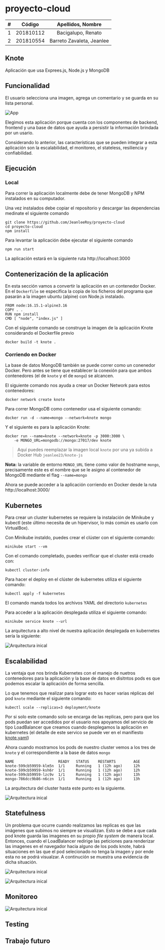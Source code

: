 # proyecto-cloud

|  **#** | **Código** | **Apellidos, Nombre** |
| :---: | :---: | :---: |
|  1 | 201810112 | Bacigalupo, Renato|
|  2 | 201810554 | Barreto Zavaleta, Jeanlee |

## Knote

Aplicación que usa Exprees.js, Node.js y MongoDB

## Funcionalidad

El usuario selecciona una imagen, agrega un comentario y se guarda en su lista personal.

![App](images/app.gif)

Elegimos esta aplicación porque cuenta con los componentes de backend, frontend y una base de datos que ayuda a persistir la información brindada por un usario. 

Considerando lo anterior, las características que se pueden integrar a esta aplicación son la escalabilidad, el monitoreo, el stateless, resiliencia y confiabilidad.

## Ejecución

### Local

Para correr la aplicación localmente debe de tener MongoDB y NPM instalados en su computador.

Una vez instalados debe copiar el repositorio y descargar las dependencias medinate el siguiente comando

    git clone https://github.com/JeanleeRoy/proyecto-cloud
    cd proyecto-cloud
    npm install

Para levantar la aplicación debe ejecutar el siguiente comando

    npm run start

La aplicación estará en la siguiente ruta http://localhost:3000


## Contenerización de la aplicación

En esta sección vamos a convertir la aplicación en un contenedor Docker. En el `Dockerfile` se especifica la copia de los ficheros del programa que pasarán a la imagen ubuntu (alpine) con Node.js instalado.

    FROM node:16.15.1-alpine3.16
    COPY . .
    RUN npm install
    CMD [ "node", "index.js" ]

Con el siguiente comando se construye la imagen de la aplicación Knote considerando el Dockerfile previo

    docker build -t knote .

### Corriendo en Docker

La base de datos MongoDB también se puede correr como un conenedor Docker. Pero antes se tiene que establecer la conexión para que ambos contenedores (el de `knote` y el de `mongo`) se alcancen.

El siguiente comando nos ayuda a crear un Docker Network para estos contenedores:

    docker network create knote

Para correr MongoDB como contenedor usa el siguiente comando:
    
    docker run -d --name=mongo --network=knote mongo

Y el siguiente es para la aplicación Knote:

    docker run --name=knote --network=knote -p 3000:3000 \
        -e MONGO_URL=mongodb://mongo:27017/dev knote

> Aquí puedes reemplazar la imagen local `knote` por una ya subida a Docker Hub `jeanlee23/knote-js`

**Nota:** la variable de entorno `MONGO_URL` tiene como valor de hostname `mongo`, precisamente este es el nombre que se le asigno al contenedor de MongoDB mediante el flag `--name=mongo`


Ahora se puede acceder a la aplicación corriendo en Docker desde la ruta http://localhost:3000/

## Kubernetes

Para crear un cluster kubernetes se requiere la instalación de Minikube y kubectl (este último necesita de un hipervisor, lo más común es usarlo con VirtualBox).

Con Minikube instaldo, puedes crear el clúster con el siguiente comando:

    minikube start --vm

Con el comando completado, puedes verificar que el cluster está creado con:

    kubectl cluster-info

Para hacer el deploy en el clúster de kubernetes utiliza el siguiente comando:

    kubectl apply -f kubernetes

El comando manda todos los archivos YAML del directorio `kubernetes`

Para acceder a la aplicación desplegada utiliza el siguiente comando:

    minikube service knote --url

La arquitectura a alto nivel de nuestra aplicación desplegada en kubernetes sería la siguiente:

![Arquitectura inical](images/simple-k8s.jpg)

## Escalabilidad

La ventaja que nos brinda Kubernetes con el manejo de nuetros contenedores para la aplicación y la base de datos en disitntos pods es que podemos escalar la aplicación de forma sencilla.

Lo que tenemos que realizar para lograr esto es hacer varias réplicas del pod `knote` mediante el siguiente comando:

    kubectl scale --replicas=3 deployment/knote

Por si solo este comando solo se encarga de las replicas, pero para que los pods puedan ser accedidos por el usuario nos apoyamos del servicio de tipo LoadBalancer que creamos cuando desplegamos la aplicación en kubernetes (el detalle de este servico se puede ver en el manifiesto [knote.yaml](kubernetes/knote.yaml))

Ahora cuando mostramos los pods de nuestro cluster vemos a los tres de `knote` y el correspondiente a la base de datos `mongo`

    NAME                    READY   STATUS    RESTARTS        AGE
    knote-599cb59959-klm5n  1/1     Running   1 (12h ago)     12h
    knote-599cb59959-ksh6r  1/1     Running   1 (12h ago)     12h
    knote-599cb59959-lzc9v  1/1     Running   1 (12h ago)     13h
    mongo-786dcc9b86-n6czn  1/1     Running   1 (12h ago)     13h

La arquitectura del cluster hasta este punto es la siguiente.

![Arquitectura inical](images/replicas-k8s.jpg)


## Statefulness

Un problema que ocurre cuando realizamos las replicas es que las imágenes que subimos no siempre se visualizan. Esto se debe a que cada pod knote guarda las imagenes en su propio *file system* de manera local. Entonces, cuando el LoadBalancer redirige las peticiones para renderizar las imagenes en el navegador hacia alguno de los pods knote, habrá situaciones en las que el pod selecionado no tenga la imagen y por ende esta no se podrá visualzar. A continución se muestra una evidencia de dicha situación.

![Arquitectura inical](images/glitch.png)

![Arquitectura inical](images/minio.jpg)

## Monitoreo



![Arquitectura inical](images/prometheus.jpg)

## Testing



## Trabajo futuro
